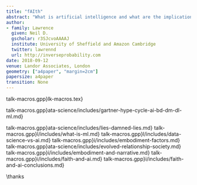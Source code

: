 ```yaml
---
title: "fAIth"
abstract: "What is artificial intelligence and what are the implications of advances in artificial intelligence for society? In this talk we give a short introduction to the technology that's underpinning advances in artificial intelligence, machine learning. We then develop those ideas with a particular focus on how artificial intelligences differ from *natural* intelligences. Finally, we reflect on what the existence of different intelligences might mean for our experiences as humans."
author:
- family: Lawrence
  given: Neil D.
  gscholar: r3SJcvoAAAAJ
  institute: University of Sheffield and Amazon Cambridge
  twitter: lawrennd
  url: http://inverseprobability.com
date: 2018-09-12
venue: Landor Associates, London
geometry: ["a4paper", "margin=2cm"]
papersize: a4paper
transition: None
---
```


talk-macros.gpp}lk-macros.tex}

talk-macros.gpp}ata-science/includes/gartner-hype-cycle-ai-bd-dm-dl-ml.md}
<!--include{_data-science/includes/gartner-hype-cycle-bd-ds-iot-ml.md}-->
talk-macros.gpp}ata-science/includes/lies-damned-lies.md}
talk-macros.gpp}l/includes/what-is-ml.md}
talk-macros.gpp}l/includes/data-science-vs-ai.md}
talk-macros.gpp}i/includes/embodiment-factors.md}
talk-macros.gpp}ata-science/includes/evolved-relationship-society.md}
talk-macros.gpp}i/includes/embodiment-and-narrative.md}
talk-macros.gpp}i/includes/faith-and-ai.md}
talk-macros.gpp}i/includes/faith-and-ai-conclusions.md}

\thanks
